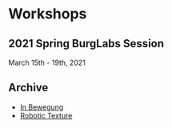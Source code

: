 # Workshops

## 2021 Spring BurgLabs Session

March 15th - 19th, 2021

## Archive

- [In Bewegung](https://sites.google.com/prod/view/urburg/projekte/workshop-in-bewegung)
- [Robotic Texture](https://sites.google.com/prod/view/urburg/projekte/workshop-robotic-texture)